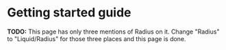 # Getting started guide

**TODO:** This page has only three mentions of Radius on it. Change "Radius" to "Liquid/Radius" for those three places and this page is done.

